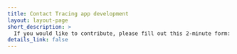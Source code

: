 ```yaml
---
title: Contact Tracing app development
layout: layout-page
short_description: >
  If you would like to contribute, please fill out this 2-minute form: [http://go.gov.sg/tt-followup](http://go.gov.sg/tt-followup)
details_link: false
---
```

